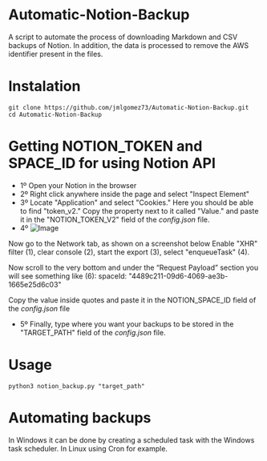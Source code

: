 # Automatic-Notion-Backup
A script to automate the process of downloading Markdown and CSV backups of Notion. In addition, the data is processed to remove the AWS identifier present in the files.

# Instalation
```
git clone https://github.com/jmlgomez73/Automatic-Notion-Backup.git
cd Automatic-Notion-Backup
```

# Getting NOTION_TOKEN and SPACE_ID for using Notion API

- 1º Open your Notion in the browser
- 2º Right click anywhere inside the page and select "Inspect Element"
- 3º Locate "Application" and select "Cookies." Here you should be able to find "token_v2." Copy the property next to it called "Value." and paste it in the "NOTION_TOKEN_V2" field of the *config.json* file.
- 4º 
  ![Image](https://user-images.githubusercontent.com/67438760/147504321-3e0103c9-1b62-4415-8c72-4d9c56c5d20b.png)

Now go to the Network tab, as shown on a screenshot below Enable "XHR" filter (1), clear console (2), start the export (3), select "enqueueTask" (4).
  
Now scroll to the very bottom and under the “Request Payload” section you will see something like (6):
spaceId: "4489c211-09d6-4069-ae3b-1665e25d6c03"

Copy the value inside quotes and paste it in the NOTION_SPACE_ID field of the *config.json* file

- 5º Finally, type where you want your backups to be stored in the "TARGET_PATH" field of the *config.json* file.

# Usage

```
python3 notion_backup.py "target_path"
```

# Automating backups

In Windows it can be done by creating a scheduled task with the Windows task scheduler.
In Linux using Cron for example.
